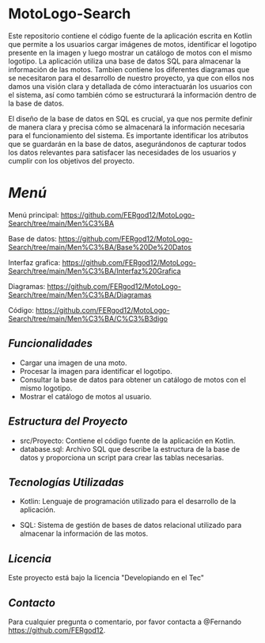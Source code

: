 # MotoLogo-Search

Este repositorio contiene el código fuente de la aplicación escrita en Kotlin que permite a los usuarios cargar imágenes de motos, identificar el logotipo presente en la imagen y luego mostrar un catálogo de motos con el mismo logotipo. La aplicación utiliza una base de datos SQL para almacenar la información de las motos. Tambien contiene los diferentes diagramas que se necesitaron para el desarrollo de nuestro proyecto, ya que con ellos nos damos una visión clara y detallada de cómo interactuarán los usuarios con el sistema, así como también cómo se estructurará la información dentro de la base de datos.


El diseño de la base de datos en SQL es crucial, ya que nos permite definir de manera clara y precisa cómo se almacenará la información necesaria para el funcionamiento del sistema. Es importante identificar los atributos que se guardarán en la base de datos, asegurándonos de capturar todos los datos relevantes para satisfacer las necesidades de los usuarios y cumplir con los objetivos del proyecto.


# *Menú*
Menú principal:
https://github.com/FERgod12/MotoLogo-Search/tree/main/Men%C3%BA

Base de datos:
https://github.com/FERgod12/MotoLogo-Search/tree/main/Men%C3%BA/Base%20De%20Datos

Interfaz grafica:
https://github.com/FERgod12/MotoLogo-Search/tree/main/Men%C3%BA/Interfaz%20Grafica

Diagramas:
https://github.com/FERgod12/MotoLogo-Search/tree/main/Men%C3%BA/Diagramas

Código:
https://github.com/FERgod12/MotoLogo-Search/tree/main/Men%C3%BA/C%C3%B3digo


## *Funcionalidades*

- Cargar una imagen de una moto.
- Procesar la imagen para identificar el logotipo.
- Consultar la base de datos para obtener un catálogo de motos con el mismo logotipo.
- Mostrar el catálogo de motos al usuario.

## *Estructura del Proyecto*

- src/Proyecto: Contiene el código fuente de la aplicación en Kotlin.
- database.sql: Archivo SQL que describe la estructura de la base de datos y proporciona un script para crear las tablas necesarias.

## *Tecnologías Utilizadas*

- Kotlin: Lenguaje de programación utilizado para el desarrollo de la aplicación.


- SQL: Sistema de gestión de bases de datos relacional utilizado para almacenar la información de las motos.
 


## *Licencia*

Este proyecto está bajo la licencia "Developiando en el Tec"

## *Contacto*

Para cualquier pregunta o comentario, por favor contacta a @Fernando https://github.com/FERgod12.
